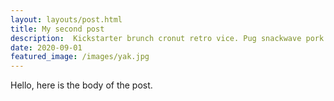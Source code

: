 ```yaml
---
layout: layouts/post.html
title: My second post
description:  Kickstarter brunch cronut retro vice. Pug snackwave pork belly chillwave vegan mumblecore squid photo booth tousled aesthetic. Scenester truffaut salvia vaporware tattooed whatever.
date: 2020-09-01
featured_image: /images/yak.jpg
---
```

Hello, here is the body of the post.
